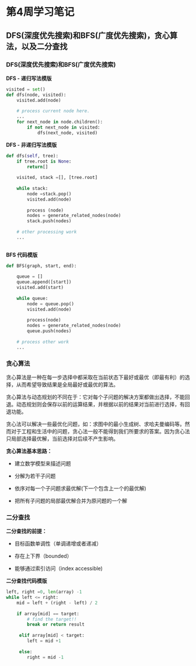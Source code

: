 # 第4周学习笔记

## DFS(深度优先搜索)和BFS(广度优先搜索)，贪心算法，以及二分查找



### DFS(深度优先搜索)和BFS(广度优先搜索)

**DFS - 递归写法模版**
``` python
visited = set()
def dfs(node, visited):
    visited.add(node)
    
    # process current node here.
    ...
    for next_node in node.children():
        if not next_node in visited:
            dfs(next_node, visited)
```

**DFS - 非递归写法模版**
``` python
def dfs(self, tree): 
    if tree.root is None: 
        return[] 
    
    visited, stack =[], [tree.root]
    
    while stack: 
        node =stack.pop() 
        visited.add(node)
        
        process (node) 
        nodes = generate_related_nodes(node) 
        stack.push(nodes) 
        
    # other processing work 
    ...
    
```


**BFS 代码模版**
``` python
def BFS(graph, start, end):
    
    queue = []
    queue.append([start])
    visited.add(start)
    
    while queue:
        node = queue.pop()
        visited.add(node)
        
        process(node)
        nodes = generate_related_nodes(node)
        queue.push(nodes)
        
    # process other work
    ...
```




### 贪心算法

贪心算法是一种在每一步选择中都采取在当前状态下最好或最优（即最有利）的选择，从而希望导致结果是全局最好或最优的算法。

贪心算法与动态规划的不同在于：它对每个子问题的解决方案都做出选择，不能回退。动态规划则会保存以前的运算结果，并根据以前的结果对当前进行选择，有回退功能。

贪心法可以解决一些最优化问题，如：求图中的最小生成树、求哈夫曼编码等。然而对于工程和生活中的问题，贪心法一般不能得到我们所要求的答案。因为贪心法只局部选择最优解，当前选择对后续不产生影响。

**贪心算法基本思路：**

- 建立数学模型来描述问题

- 分解为若干子问题

- 依序对每一个子问题求最优解(下一个包含上一个的最优解)

- 把所有子问题的局部最优解合并为原问题的一个解




### 二分查找

**二分查找的前提：**

- 目标函数单调性（单调递增或者递减） 

- 存在上下界（bounded） 

- 能够通过索引访问（index accessible)




**二分查找代码模版**
``` python
left, right =0, len(array) -1
while left <= right:   
    mid = left + (right - left) / 2 
    
    if array[mid] == target:
        # find the target!!  
        break or return result  
        
     elif array[mid] < target:      
        left = mid +1
        
     else:      
        right = mid -1
```




